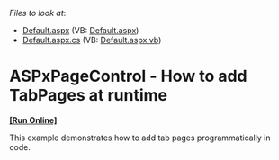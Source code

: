 <!-- default file list -->
*Files to look at*:

* [Default.aspx](./CS/WebSite/Default.aspx) (VB: [Default.aspx](./VB/WebSite/Default.aspx))
* [Default.aspx.cs](./CS/WebSite/Default.aspx.cs) (VB: [Default.aspx.vb](./VB/WebSite/Default.aspx.vb))
<!-- default file list end -->
# ASPxPageControl - How to add TabPages at runtime
<!-- run online -->
**[[Run Online]](https://codecentral.devexpress.com/e3632/)**
<!-- run online end -->


<p>This example demonstrates how to add tab pages programmatically in code.</p>

<br/>


